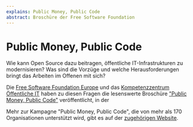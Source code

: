 ```yaml
---
explains: Public Money, Public Code
abstract: Broschüre der Free Software Foundation
---
```


# Public Money, Public Code

Wie kann Open Source dazu beitragen, öffentliche IT-Infrastrukturen zu modernisieren? Was sind die Vorzüge und welche Herausforderungen bringt das Arbeiten im Offenen mit sich? 

Die [Free Software Foundation Europe](https://fsfe.org/index.de.html) und das [Kompetenzzentrum Öffentliche IT](https://www.oeffentliche-it.de/) haben zu diesen Fragen die lesenswerte Broschüre ["Public Money, Public Code"](https://download.fsfe.org/campaigns/pmpc/PMPC-Modernising-with-Free-Software.de.pdf) veröffentlicht, in der 

Mehr zur Kampagne "Public Money, Public Code", die von mehr als 170 Organisationen unterstützt wird, gibt es auf der [zugehörigen Website](https://publiccode.eu/de/).